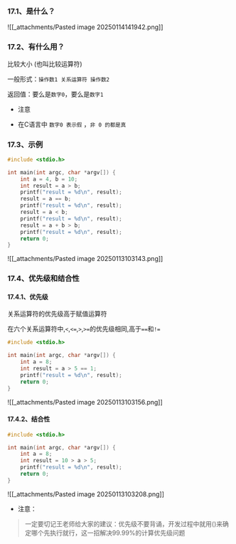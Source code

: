 ### 17.1、是什么？

![[_attachments/Pasted image 20250114141942.png]]

### 17.2、有什么用？

比较大小 (也叫比较运算符)

一般形式：`操作数1 关系运算符 操作数2`

返回值：要么是`数字0`，要么是`数字1`

- 注意

- 在C语言中 `数字0 表示假` ，`非 0 的都是真`

### 17.3、示例

```c
#include <stdio.h>

int main(int argc, char *argv[]) {
    int a = 4, b = 10;
    int result = a > b;
    printf("result = %d\n", result);
    result = a == b;
    printf("result = %d\n", result);
    result = a < b;
    printf("result = %d\n", result);
    result = a + b > b;
    printf("result = %d\n", result);
    return 0;
}
```

![[_attachments/Pasted image 20250113103143.png]]

### 17.4、优先级和结合性

#### 17.4.1、优先级

关系运算符的优先级高于赋值运算符

在六个关系运算符中,`<`,`<=`,`>`,`>=`的优先级相同,高于`==`和`!=`

```c
#include <stdio.h>

int main(int argc, char *argv[]) {
    int a = 8;
    int result = a > 5 == 1;
    printf("result = %d\n", result);
    return 0;
}
```

![[_attachments/Pasted image 20250113103156.png]]

#### 17.4.2、结合性

```c
#include <stdio.h>

int main(int argc, char *argv[]) {
    int a = 8;
    int result = 10 > a > 5;
    printf("result = %d\n", result);
    return 0;
}
```

![[_attachments/Pasted image 20250113103208.png]]

- 注意：

> 一定要切记王老师给大家的建议：优先级不要背诵，开发过程中就用()来确定哪个先执行就行，这一招解决99.99%的计算优先级问题
